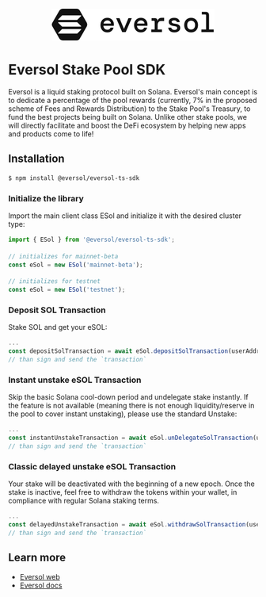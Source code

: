 <div align="center">
<a href="https://eversol.one/">

![Esol logo](src/logo/esol.svg?raw=true 'Eversol')

</a>
</div>

# Eversol Stake Pool SDK

Eversol is a liquid staking protocol built on Solana. Eversol's main concept is to dedicate a percentage of the pool rewards (currently, 7% in the proposed scheme of Fees and Rewards Distribution) to the Stake Pool's Treasury, to fund the best projects being built on Solana. Unlike other stake pools, we will directly facilitate and boost the DeFi ecosystem by helping new apps and products come to life!

## Installation

```bash
$ npm install @eversol/eversol-ts-sdk
```

### Initialize the library

Import the main client class ESol and initialize it with the desired cluster type:

```ts
import { ESol } from '@eversol/eversol-ts-sdk';

// initializes for mainnet-beta
const eSol = new ESol('mainnet-beta');

// initializes for testnet
const eSol = new ESol('testnet');
```

### Deposit SOL Transaction

Stake SOL and get your eSOL:

```ts
...
const depositSolTransaction = await eSol.depositSolTransaction(userAddress, amountLamports)
// than sign and send the `transaction`
```

### Instant unstake eSOL Transaction

Skip the basic Solana cool-down period and undelegate stake instantly. If the feature is not available (meaning there is not enough liquidity/reserve in the pool to cover instant unstaking), please use the standard Unstake:

```ts
...
const instantUnstakeTransaction = await eSol.unDelegateSolTransaction(userAddress, amountLamports)
// than sign and send the `transaction`
```

### Classic delayed unstake eSOL Transaction

Your stake will be deactivated with the beginning of a new epoch. Once the stake is inactive, feel free to withdraw the tokens within your wallet, in compliance with regular Solana staking terms.

```ts
...
const delayedUnstakeTransaction = await eSol.withdrawSolTransaction(userAddress, amountLamports)
// than sign and send the `transaction`
```

## Learn more
- [Eversol web](https://eversol.one/)
- [Eversol docs](https://docs.eversol.one/overview/welcome-to-eversol)